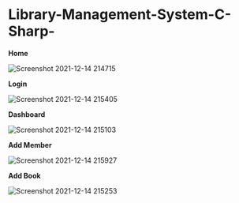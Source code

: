 # Library-Management-System-C-Sharp-

**Home**

![Screenshot 2021-12-14 214715](https://user-images.githubusercontent.com/72688889/146038357-52070f3a-f385-41db-b786-46490739291f.png)

**Login**

![Screenshot 2021-12-14 215405](https://user-images.githubusercontent.com/72688889/146039244-18ce80c3-c9c7-4395-8cc7-edd7e2061f9b.png)


**Dashboard**

![Screenshot 2021-12-14 215103](https://user-images.githubusercontent.com/72688889/146038574-8860dcad-3bfa-48ef-8c5f-4a113f4b8824.png)

**Add Member**

![Screenshot 2021-12-14 215927](https://user-images.githubusercontent.com/72688889/146039181-48b1138f-88c0-4724-84c9-7f7a36e92697.png)

**Add Book**

![Screenshot 2021-12-14 215253](https://user-images.githubusercontent.com/72688889/146039470-3657f95b-fa62-483d-b92d-3cabfaabc376.png)
